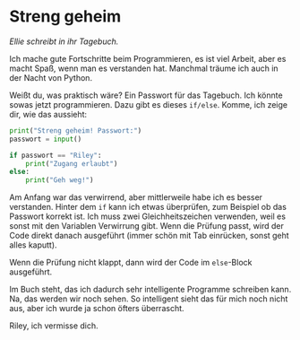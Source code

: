 # Streng geheim

_Ellie schreibt in ihr Tagebuch._

Ich mache gute Fortschritte beim Programmieren, es ist viel Arbeit, aber es macht Spaß, wenn man es verstanden hat. Manchmal träume ich auch in der Nacht von Python.

Weißt du, was praktisch wäre? Ein Passwort für das Tagebuch. Ich könnte sowas jetzt programmieren. Dazu gibt es dieses `if/else`. Komme, ich zeige dir, wie das aussieht:

```py
print("Streng geheim! Passwort:")
passwort = input()

if passwort == "Riley":
    print("Zugang erlaubt")
else:
    print("Geh weg!")
```

Am Anfang war das verwirrend, aber mittlerweile habe ich es besser verstanden. Hinter dem `if` kann ich etwas überprüfen, zum Beispiel ob das Passwort korrekt ist. Ich muss zwei Gleichheitszeichen verwenden, weil es sonst mit den Variablen Verwirrung gibt. Wenn die Prüfung passt, wird der Code direkt danach ausgeführt (immer schön mit Tab einrücken, sonst geht alles kaputt).

Wenn die Prüfung nicht klappt, dann wird der Code im `else`-Block ausgeführt.

Im Buch steht, das ich dadurch sehr intelligente Programme schreiben kann. Na, das werden wir noch sehen. So intelligent sieht das für mich noch nicht aus, aber ich wurde ja schon öfters überrascht.

Riley, ich vermisse dich.

